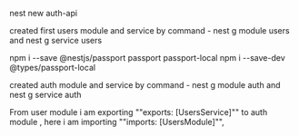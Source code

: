 nest new auth-api

<!-- Users creation  -->
created first users module and service by command - nest g module users and nest g service users

npm i --save @nestjs/passport passport passport-local
npm i --save-dev @types/passport-local

<!-- Auth Creation -->
created auth module and service by command - nest g module auth and nest g service auth


From user module i am exporting   ""exports: [UsersService]""    to     auth module , here i am importing   ""imports: [UsersModule]"",